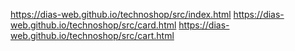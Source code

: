 https://dias-web.github.io/technoshop/src/index.html
https://dias-web.github.io/technoshop/src/card.html
https://dias-web.github.io/technoshop/src/cart.html
